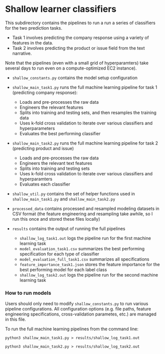# Shallow learner classifiers 

This subdirectory contains the pipelines to run a run a series of classifiers for the two prediction tasks. 

- Task 1 involves predicting the company response using a variety of features in the data. 
- Task 2 involves predicting the product or issue field from the text narrative. 

Note that the pipelines (even with a small grid of hyperparamters) take several days to run even on a compute-optimized EC2 instance). 

- `shallow_constants.py` contains the model setup configuration 

- `shallow_main_task1.py` runs the full machine learning pipeline for task 1 (predicting company response): 
	- Loads and pre-processes the raw data 
	- Engineers the relevant features 
	- Splits into training and testing sets, and then resamples the training data 
	- Uses k-fold cross validation to iterate over various classifiers and hyperparameters 
	- Evaluates the best performing classifier 

- `shallow_main_task2.py` runs the full machine learning pipeline for task 2 (predicting product and issue)
	- Loads and pre-processes the raw data 
	- Engineers the relevant text features 
	- Splits into training and testing sets 
	- Uses k-fold cross validation to iterate over various classifiers and hyperparamters 
	- Evaluates each classifier 

- `shallow_util.py` contains the set of helper functions used in `shallow_main_task1.py` and `shallow_main_task2.py`  

- `processed_data` contains processed and resampled modeling datasets in CSV format (the feature engineering and resampling take awhile, so I run this once and stored these files locally) 

- `results` contains the output of running the full pipelines 
	- `shallow_log_task1.out` logs the pipeline run for the first machine learning task 
	- `model_evaluation_task1.csv` summarizes the best performing specification for each type of classifier 
	- `model_evaluation_full_task1.csv` summarizes all specifications 
	- `feature_importance_task1.json` stores the feature importance for the best performing model for each label class 
	- `shallow_log_task2.out` logs the pipeline run for the second machine learning task 

### How to run models

Users should only need to modify `shallow_constants.py` to run various pipeline configurations. All configuration options (e.g. file paths, feature engineering specifications, cross-validation parametes, etc.) are managed in this file. 

To run the full machine learning pipelines from the command line: 

```
python3 shallow_main_task1.py > results/shallow_log_task1.out
```
``` 
python3 shallow_main_task2.py > results/shallow_log_task2.out 
```
